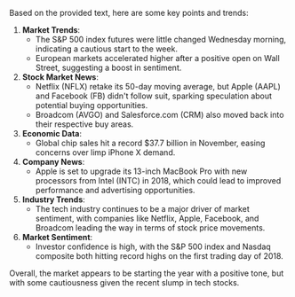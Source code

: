 Based on the provided text, here are some key points and trends:

1. **Market Trends**:
	* The S&P 500 index futures were little changed Wednesday morning, indicating a cautious start to the week.
	* European markets accelerated higher after a positive open on Wall Street, suggesting a boost in sentiment.
2. **Stock Market News**:
	* Netflix (NFLX) retake its 50-day moving average, but Apple (AAPL) and Facebook (FB) didn't follow suit, sparking speculation about potential buying opportunities.
	* Broadcom (AVGO) and Salesforce.com (CRM) also moved back into their respective buy areas.
3. **Economic Data**:
	* Global chip sales hit a record $37.7 billion in November, easing concerns over limp iPhone X demand.
4. **Company News**:
	* Apple is set to upgrade its 13-inch MacBook Pro with new processors from Intel (INTC) in 2018, which could lead to improved performance and advertising opportunities.
5. **Industry Trends**:
	* The tech industry continues to be a major driver of market sentiment, with companies like Netflix, Apple, Facebook, and Broadcom leading the way in terms of stock price movements.
6. **Market Sentiment**:
	* Investor confidence is high, with the S&P 500 index and Nasdaq composite both hitting record highs on the first trading day of 2018.

Overall, the market appears to be starting the year with a positive tone, but with some cautiousness given the recent slump in tech stocks.